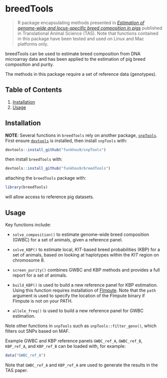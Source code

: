 # breedTools

> R package encapsulating methods presented in [*Estimation of genome-wide and
> locus-specific breed composition in pigs*](https://www.animalsciencepublications.org/publications/tas/articles/1/1/36)
> published in Translational Animal Science (TAS). Note that functions contained
> in this package have been tested and used on Linux and Mac platforms only.

breedTools can be used to estimate breed composition from 
DNA microarray data and has been applied to the estimation of pig breed
composition and purity.

The methods in this package require a set of reference data (genotypes).

## Table of Contents

1. [Installation](#installation)
2. [Usage](#Usage)

## Installation

**NOTE**: Several functions in `breedTools` rely on another package, 
[`snpTools`](https://github.com/funkhou9/snpTools).
First ensure [`devtools`](https://github.com/hadley/devtools) is installed,
then install `snpTools` with:

```r
devtools::install_github("funkhou9/snpTools")
```

then install `breedTools` with:

```r
devtools::install_github("funkhou9/breedTools")
```

attaching the `breedTools` package with:

```r
library(breedTools)
```

will allow access to reference pig datasets.

## Usage

Key functions include:

* `solve_composition()` to estimate genome-wide breed composition (GWBC) for a 
set of animals, given a reference panel.

* `solve_KBP()` to estimate local, *KIT*-based breed probabilities (KBP) for a 
set of animals, based on looking at haplotypes within the *KIT* region on
chromosome 8.

* `screen_purity()` combines GWBC and KBP methods and provides a full report
for a set of animals.

* `build_KBP()` is used to build a new reference panel for KBP estimation.
Using this function requires installation of [FImpute](http://www.aps.uoguelph.ca/~msargol/fimpute/).
Note that the `path` argument is used to specify the location of the FImpute
binary if FImpute is not on your PATH.

* `allele_freq()` is used to build a new reference panel for GWBC estimation.

Note other functions in `snpTools` such as `snpTools::filter_geno()`, which
filters out SNPs based on MAF.

Example GWBC and KBP reference panels `GWBC_ref_A`, `GWBC_ref_B`, `KBP_ref_A`,
and `KBP_ref_B` can be loaded with, for example:

```r
data("GWBC_ref_A")
```

Note that `GWBC_ref_A` and `KBP_ref_A` are used to generate the results in the
TAS paper.